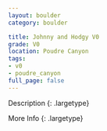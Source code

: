 ```yaml
---
layout: boulder
category: boulder

title: Johnny and Hodgy V0
grade: V0
location: Poudre Canyon
tags:
- v0
- poudre_canyon
full_page: false
---
```



Description
{: .largetype}


More Info
{: .largetype}

